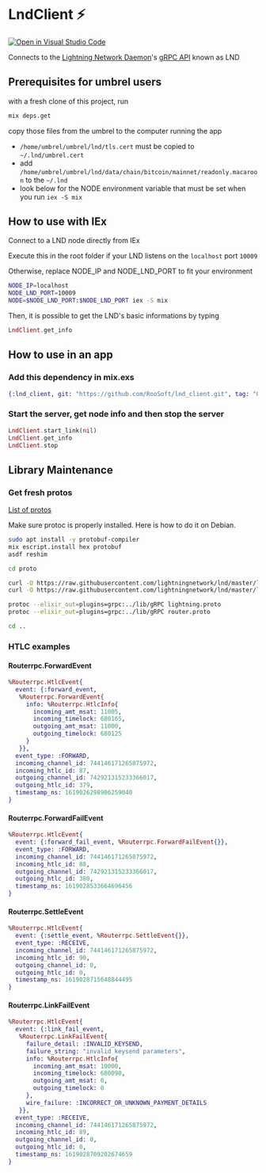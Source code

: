# LndClient ⚡

[![Open in Visual Studio Code](https://open.vscode.dev/badges/open-in-vscode.svg)](https://open.vscode.dev/roosoft/lnd_client)

Connects to the [Lightning Network Daemon](https://github.com/lightningnetwork/lnd)'s [gRPC API](https://api.lightning.community/#lnd-grpc-api-reference) known as LND

## Prerequisites for umbrel users

with a fresh clone of this project, run 

```bash
mix deps.get
```

copy those files from the umbrel to the computer running the app

- `/home/umbrel/umbrel/lnd/tls.cert` must be copied to `~/.lnd/umbrel.cert`
- add `/home/umbrel/umbrel/lnd/data/chain/bitcoin/mainnet/readonly.macaroon` to the `~/.lnd`
- look below for the NODE environment variable that must be set when you run `iex -S mix`

## How to use with IEx

Connect to a LND node directly from IEx

Execute this in the root folder if your LND listens on the `localhost` port `10009`

Otherwise, replace NODE_IP and NODE_LND_PORT to fit your environment

```bash
NODE_IP=localhost
NODE_LND_PORT=10009
NODE=$NODE_LND_PORT:$NODE_LND_PORT iex -S mix
```

Then, it is possible to get the LND's basic informations by typing

```elixir
LndClient.get_info
```

## How to use in an app

### Add this dependency in mix.exs

```elixir
{:lnd_client, git: "https://github.com/RooSoft/lnd_client.git", tag: "0.1"}
```

### Start the server, get node info and then stop the server

```elixir
LndClient.start_link(nil)
LndClient.get_info
LndClient.stop
```

## Library Maintenance

### Get fresh protos

[List of protos](https://api.lightning.community/#lnd-grpc-api-reference)

Make sure protoc is properly installed. Here is how to do it on Debian.

```bash
sudo apt install -y protobuf-compiler
mix escript.install hex protobuf
asdf reshim
```

```bash
cd proto

curl -O https://raw.githubusercontent.com/lightningnetwork/lnd/master/lnrpc/lightning.proto
curl -O https://raw.githubusercontent.com/lightningnetwork/lnd/master/lnrpc/routerrpc/router.proto

protoc --elixir_out=plugins=grpc:../lib/gRPC lightning.proto
protoc --elixir_out=plugins=grpc:../lib/gRPC router.proto

cd ..
```

### HTLC examples

#### Routerrpc.ForwardEvent

```elixir
%Routerrpc.HtlcEvent{
  event: {:forward_event,
   %Routerrpc.ForwardEvent{
     info: %Routerrpc.HtlcInfo{
       incoming_amt_msat: 11005,
       incoming_timelock: 680165,
       outgoing_amt_msat: 11000,
       outgoing_timelock: 680125
     }
   }},
  event_type: :FORWARD,
  incoming_channel_id: 744146171265875972,
  incoming_htlc_id: 87,
  outgoing_channel_id: 742921315233366017,
  outgoing_htlc_id: 379,
  timestamp_ns: 1619026298906259040
}
```

#### Routerrpc.ForwardFailEvent

```elixir
%Routerrpc.HtlcEvent{
  event: {:forward_fail_event, %Routerrpc.ForwardFailEvent{}},
  event_type: :FORWARD,
  incoming_channel_id: 744146171265875972,
  incoming_htlc_id: 88,
  outgoing_channel_id: 742921315233366017,
  outgoing_htlc_id: 380,
  timestamp_ns: 1619028533664696456
}
```

#### Routerrpc.SettleEvent

```elixir
%Routerrpc.HtlcEvent{
  event: {:settle_event, %Routerrpc.SettleEvent{}},
  event_type: :RECEIVE,
  incoming_channel_id: 744146171265875972,
  incoming_htlc_id: 90,
  outgoing_channel_id: 0,
  outgoing_htlc_id: 0,
  timestamp_ns: 1619028715648844495
}
```

#### Routerrpc.LinkFailEvent

```elixir
%Routerrpc.HtlcEvent{
  event: {:link_fail_event,
   %Routerrpc.LinkFailEvent{
     failure_detail: :INVALID_KEYSEND,
     failure_string: "invalid keysend parameters",
     info: %Routerrpc.HtlcInfo{
       incoming_amt_msat: 10000,
       incoming_timelock: 680090,
       outgoing_amt_msat: 0,
       outgoing_timelock: 0
     },
     wire_failure: :INCORRECT_OR_UNKNOWN_PAYMENT_DETAILS
   }},
  event_type: :RECEIVE,
  incoming_channel_id: 744146171265875972,
  incoming_htlc_id: 89,
  outgoing_channel_id: 0,
  outgoing_htlc_id: 0,
  timestamp_ns: 1619028709202674659
}
```
